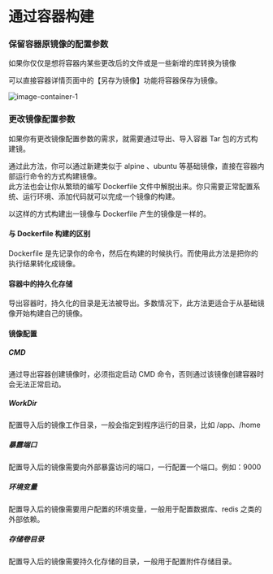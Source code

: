 # 通过容器构建

### 保留容器原镜像的配置参数

如果你仅仅是想将容器内某些更改后的文件或是一些新增的库转换为镜像

可以直接容器详情页面中的【另存为镜像】功能将容器保存为镜像。

![image-container-1](https://cdn.w7.cc/dpanel/image-container-2.png)

### 更改镜像配置参数

如果你有更改镜像配置参数的需求，就需要通过导出、导入容器 Tar 包的方式构建镜。

通过此方法，你可以通过新建类似于 alpine 、ubuntu 等基础镜像，直接在容器内部运行命令的方式构建镜像。\
此方法也会让你从繁琐的编写 Dockerfile 文件中解脱出来。你只需要正常配置系统、运行环境、添加代码就可以完成一个镜像的构建。

以这样的方式构建出一镜像与 Dockerfile 产生的镜像是一样的。

#### 与 Dockerfile 构建的区别

Dockerfile 是先记录你的命令，然后在构建的时候执行。而使用此方法是把你的执行结果转化成镜像。

#### 容器中的持久化存储

导出容器时，持久化的目录是无法被导出。多数情况下，此方法更适合于从基础镜像开始构建自己的镜像。

#### 镜像配置

##### CMD

通过导出容器创建镜像时，必须指定启动 CMD 命令，否则通过该镜像创建容器时会无法正常启动。

##### WorkDir

配置导入后的镜像工作目录，一般会指定到程序运行的目录，比如 /app、/home 

##### 暴露端口

配置导入后的镜像需要向外部暴露访问的端口，一行配置一个端口。例如：9000

##### 环境变量

配置导入后的镜像需要用户配置的环境变量，一般用于配置数据库、redis 之类的外部依赖。

##### 存储卷目录

配置导入后的镜像需要持久化存储的目录，一般用于配置附件存储目录。
